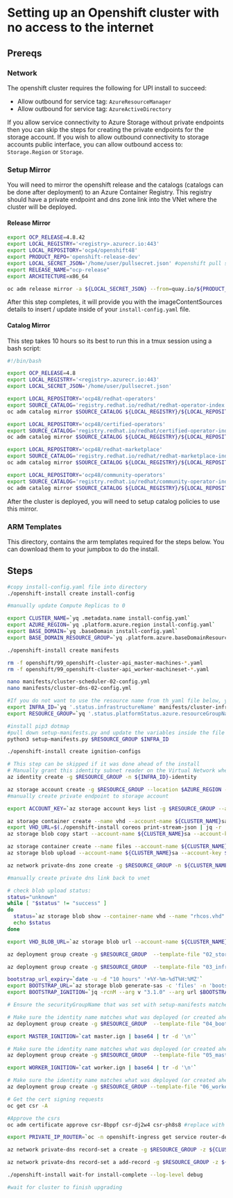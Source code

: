 # Setting up an Openshift cluster with no access to the internet

## Prereqs

### Network
The openshift cluster requires the following for UPI install to succeed:
- Allow outbound for service tag: `AzureResourceManager`
- Allow outbound for service tag: `AzureActiveDirectory`

If you allow service connectivity to Azure Storage without private endpoints then you can skip the steps for creating the private endpoints for the storage account. If you wish to allow outbound connectivity to storage accounts public interface, you can allow outbound access to: `Storage.Region` or `Storage`.

### Setup Mirror

You will need to mirror the openshift release and the catalogs (catalogs can be done after deployment) to an Azure Container Registry. This registry should have a private endpoint and dns zone link into the VNet where the cluster will be deployed.

#### Release Mirror
```bash
export OCP_RELEASE=4.8.42
export LOCAL_REGISTRY='<registry>.azurecr.io:443'
export LOCAL_REPOSITORY='ocp4/openshift48'
export PRODUCT_REPO='openshift-release-dev'
export LOCAL_SECRET_JSON='/home/user/pullsecret.json' #openshift pull secret + add azure container registry pull secret wihtout port.
export RELEASE_NAME="ocp-release"
export ARCHITECTURE=x86_64

oc adm release mirror -a ${LOCAL_SECRET_JSON} --from=quay.io/${PRODUCT_REPO}/${RELEASE_NAME}:${OCP_RELEASE}-${ARCHITECTURE} --to=${LOCAL_REGISTRY}/${LOCAL_REPOSITORY} --to-release-image=${LOCAL_REGISTRY}/${LOCAL_REPOSITORY}:${OCP_RELEASE}-${ARCHITECTURE}
```
After this step completes, it will provide you with the imageContentSources details to insert / update inside of your `install-config.yaml` file.

#### Catalog Mirror
This step takes 10 hours so its best to run this in a tmux session using a bash script:
```bash
#!/bin/bash

export OCP_RELEASE=4.8
export LOCAL_REGISTRY='<registry>.azurecr.io:443'
export LOCAL_SECRET_JSON='/home/user/pullsecret.json'

export LOCAL_REPOSITORY='ocp48/redhat-operators'
export SOURCE_CATALOG='registry.redhat.io/redhat/redhat-operator-index:v'${OCP_RELEASE}
oc adm catalog mirror $SOURCE_CATALOG ${LOCAL_REGISTRY}/${LOCAL_REPOSITORY} -a ${LOCAL_SECRET_JSON}

export LOCAL_REPOSITORY='ocp48/certified-operators'
export SOURCE_CATALOG='registry.redhat.io/redhat/certified-operator-index:v'${OCP_RELEASE}
oc adm catalog mirror $SOURCE_CATALOG ${LOCAL_REGISTRY}/${LOCAL_REPOSITORY} -a ${LOCAL_SECRET_JSON}

export LOCAL_REPOSITORY='ocp48/redhat-marketplace'
export SOURCE_CATALOG='registry.redhat.io/redhat/redhat-marketplace-index:v'${OCP_RELEASE}
oc adm catalog mirror $SOURCE_CATALOG ${LOCAL_REGISTRY}/${LOCAL_REPOSITORY} -a ${LOCAL_SECRET_JSON}

export LOCAL_REPOSITORY='ocp48/community-operators'
export SOURCE_CATALOG='registry.redhat.io/redhat/community-operator-index:v'${OCP_RELEASE}
oc adm catalog mirror $SOURCE_CATALOG ${LOCAL_REGISTRY}/${LOCAL_REPOSITORY} -a ${LOCAL_SECRET_JSON}

```

After the cluster is deployed, you will need to setup catalog policies to use this mirror.

### ARM Templates
This directory, contains the arm templates required for the steps below. You can download them to your jumpbox to do the install.

## Steps

```bash
#copy install-config.yaml file into directory
./openshift-install create install-config

#manually update Compute Replicas to 0

export CLUSTER_NAME=`yq .metadata.name install-config.yaml`
export AZURE_REGION=`yq .platform.azure.region install-config.yaml`
export BASE_DOMAIN=`yq .baseDomain install-config.yaml`
export BASE_DOMAIN_RESOURCE_GROUP=`yq .platform.azure.baseDomainResourceGroupName install-config.yaml`

./openshift-install create manifests

rm -f openshift/99_openshift-cluster-api_master-machines-*.yaml
rm -f openshift/99_openshift-cluster-api_worker-machineset-*.yaml

nano manifests/cluster-scheduler-02-config.yml
nano manifests/cluster-dns-02-config.yml

#If you do not want to use the resource name from th yaml file below, you can can override these variables with your own
export INFRA_ID=`yq '.status.infrastructureName' manifests/cluster-infrastructure-02-config.yml`
export RESOURCE_GROUP=`yq '.status.platformStatus.azure.resourceGroupName' manifests/cluster-infrastructure-02-config.yml`

#install pip3 dotmap
#pull down setup-manifests.py and update the variables inside the file to match your deployment.
python3 setup-manifests.py $RESOURCE_GROUP $INFRA_ID

./openshift-install create ignition-configs

# This step can be skipped if it was done ahead of the install
# Manually grant this identity subnet reader on the Virtual Network where the cluster will be deployed and contributor on the resource group where the cluster will be deployed.
az identity create -g $RESOURCE_GROUP -n ${INFRA_ID}-identity

az storage account create -g $RESOURCE_GROUP --location $AZURE_REGION --name ${CLUSTER_NAME}sa --kind StorageV2 --sku Standard_LRS
#manually create private endpoint to storage account

export ACCOUNT_KEY=`az storage account keys list -g $RESOURCE_GROUP --account-name ${CLUSTER_NAME}sa --query "[0].value" -o tsv`

az storage container create --name vhd --account-name ${CLUSTER_NAME}sa
export VHD_URL=$(./openshift-install coreos print-stream-json | jq -r '.architectures.x86_64."rhel-coreos-extensions"."azure-disk".url')
az storage blob copy start --account-name ${CLUSTER_NAME}sa --account-key $ACCOUNT_KEY --destination-blob "rhcos.vhd" --destination-container vhd --source-uri "$VHD_URL"

az storage container create --name files --account-name ${CLUSTER_NAME}sa
az storage blob upload --account-name ${CLUSTER_NAME}sa --account-key $ACCOUNT_KEY -c "files" -f "bootstrap.ign" -n "bootstrap.ign"

az network private-dns zone create -g $RESOURCE_GROUP -n ${CLUSTER_NAME}.${BASE_DOMAIN}

#manually create private dns link back to vnet

# check blob upload status:
status="unknown"
while [ "$status" != "success" ]
do
  status=`az storage blob show --container-name vhd --name "rhcos.vhd" --account-name ${CLUSTER_NAME}sa --account-key $ACCOUNT_KEY -o tsv --query properties.copy.status`
  echo $status
done

export VHD_BLOB_URL=`az storage blob url --account-name ${CLUSTER_NAME}sa --account-key $ACCOUNT_KEY -c vhd -n "rhcos.vhd" -o tsv`

az deployment group create -g $RESOURCE_GROUP  --template-file "02_storage.json"  --parameters vhdBlobURL="$VHD_BLOB_URL"  --parameters baseName="$INFRA_ID"

az deployment group create -g $RESOURCE_GROUP  --template-file "03_infra.json"  --parameters privateDNSZoneName="${CLUSTER_NAME}.${BASE_DOMAIN}"  --parameters baseName="$INFRA_ID" --parameters vnetBaseName="airgap-vnet" --parameters vnetBaseResourceGroupName="airgap-maximo" --parameters controlSubnetName="control"

bootstrap_url_expiry=`date -u -d "10 hours" '+%Y-%m-%dT%H:%MZ'`
export BOOTSTRAP_URL=`az storage blob generate-sas -c 'files' -n 'bootstrap.ign' --https-only --full-uri --permissions r --expiry $bootstrap_url_expiry --account-name ${CLUSTER_NAME}sa --account-key $ACCOUNT_KEY -o tsv`
export BOOTSTRAP_IGNITION=`jq -rcnM --arg v "3.1.0" --arg url $BOOTSTRAP_URL '{ignition:{version:$v,config:{replace:{source:$url}}}}' | base64 | tr -d '\n'`

# Ensure the securityGroupName that was set with setup-manifests matches what will be created in this step: ${vnetBaseName}-nsg. This is a dummy NSG so the ingress operator does not error.

# Make sure the identity name matches what was deployed (or created ahead of the deployment)
az deployment group create -g $RESOURCE_GROUP  --template-file "04_bootstrap.json"  --parameters bootstrapIgnition="$BOOTSTRAP_IGNITION"  --parameters baseName="$INFRA_ID" --parameters vnetBaseName="airgap-vnet" --parameters vnetBaseResourceGroupName="airgap-maximo" --parameters controlSubnetName="control" --parameters identityName="devcluster-bwjl4-identity"

export MASTER_IGNITION=`cat master.ign | base64 | tr -d '\n'`

# Make sure the identity name matches what was deployed (or created ahead of the deployment)
az deployment group create -g $RESOURCE_GROUP  --template-file "05_masters.json"  --parameters masterIgnition="$MASTER_IGNITION"  --parameters baseName="$INFRA_ID" --parameters vnetBaseName="airgap-vnet" --parameters vnetBaseResourceGroupName="airgap-maximo" --parameters controlSubnetName="control" --parameters identityName="devcluster-bwjl4-identity"

export WORKER_IGNITION=`cat worker.ign | base64 | tr -d '\n'`

# Make sure the identity name matches what was deployed (or created ahead of the deployment)
az deployment group create -g $RESOURCE_GROUP --template-file "06_workers.json"  --parameters workerIgnition="$WORKER_IGNITION"  --parameters baseName="$INFRA_ID" --parameters vnetBaseName="airgap-vnet" --parameters vnetBaseResourceGroupName="airgap-maximo" --parameters computeSubnetName="workers" --parameters identityName="devcluster-bwjl4-identity"

# Get the cert signing requests
oc get csr -A

#Approve the csrs
oc adm certificate approve csr-8bppf csr-dj2w4 csr-ph8s8 #replace with correct csr #s

export PRIVATE_IP_ROUTER=`oc -n openshift-ingress get service router-default --no-headers | awk '{print $4}'`

az network private-dns record-set a create -g $RESOURCE_GROUP -z ${CLUSTER_NAME}.${BASE_DOMAIN} -n *.apps --ttl 300

az network private-dns record-set a add-record -g $RESOURCE_GROUP -z ${CLUSTER_NAME}.${BASE_DOMAIN} -n *.apps -a $PRIVATE_IP_ROUTER

./openshift-install wait-for install-complete --log-level debug

#wait for cluster to finish upgrading
```